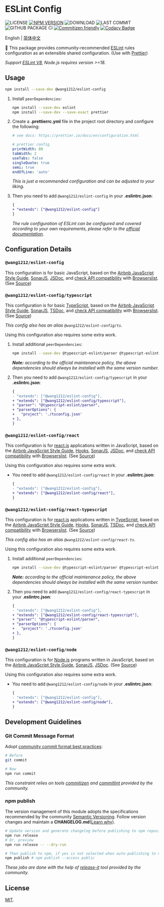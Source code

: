 # ESLint Config

<!-- ![MINZIPPED SIZE](https://badgen.net/bundlephobia/minzip/@wang1212/eslint-config) -->

![LICENSE](https://badgen.net/github/license/wang1212/eslint-config)
[![NPM VERSION](https://badgen.net/npm/v/@wang1212/eslint-config)](https://www.npmjs.com/package/@wang1212/eslint-config)
![DOWNLOAD](https://badgen.net/npm/dt/@wang1212/eslint-config)
![LAST COMMIT](https://badgen.net/github/last-commit/wang1212/eslint-config)
![GITHUB PACKAGE CI](https://img.shields.io/github/workflow/status/wang1212/eslint-config/Node.js%20Package?label=ci/package%20publish)
[![Commitizen friendly](https://img.shields.io/badge/commitizen-friendly-brightgreen.svg)](http://commitizen.github.io/cz-cli/)
[![Codacy Badge](https://app.codacy.com/project/badge/Grade/a9b9c06027ba47788617123cf84d3912)](https://www.codacy.com/gh/wang1212/eslint-config/dashboard?utm_source=github.com&utm_medium=referral&utm_content=wang1212/eslint-config&utm_campaign=Badge_Grade)

English | [简体中文](./README.zh-CN.md)

🔧 This package provides community-recommended [ESLint](https://eslint.org/) rules configuration as an extensible shared configuration. (Use with [Prettier](https://prettier.io/))

_Support [ESLint V8](https://eslint.org/blog/2021/10/eslint-v8.0.0-released), Node.js requires version >=18._

## Usage

```bash
npm install --save-dev @wang1212/eslint-config
```

1. Install `peerDependencies`:

   ```bash
   npm install --save-dev eslint
   npm install --save-dev --save-exact prettier
   ```

2. Create a **.prettierrc.yml** file in the project root directory and configure the following:

   ```yaml
   # see docs: https://prettier.io/docs/en/configuration.html

   # prettier config
   printWidth: 80
   tabWidth: 2
   useTabs: false
   singleQuote: true
   semi: true
   endOfLine: 'auto'
   ```

   _This is just a recommended configuration and can be adjusted to your liking._

3. Then you need to add `@wang1212/eslint-config` in your **.eslintrc.json**:

   ```diff
   {
   + "extends": ["@wang1212/eslint-config"]
   }
   ```

   _The rule configuration of ESLint can be configured and covered according to your own requirements, please refer to the [official documentation](https://eslint.org/docs/user-guide/configuring/rules)._

## Configuration Details

### `@wang1212/eslint-config`

This configuration is for basic JavaScript, based on the [Airbnb JavaScript Style Guide](https://github.com/airbnb/javascript), [SonarJS](https://github.com/SonarSource/eslint-plugin-sonarjs), [JSDoc](https://jsdoc.app/), and [check API compatibility](https://github.com/amilajack/eslint-plugin-compat) with [Browserslist](https://github.com/browserslist/browserslist). (See [Source](./src/javascript.cjs))

### `@wang1212/eslint-config/typescript`

This configuration is for basic [TypeScript](https://www.typescriptlang.org/), based on the [Airbnb JavaScript Style Guide](https://github.com/airbnb/javascript), [SonarJS](https://github.com/SonarSource/eslint-plugin-sonarjs), [TSDoc](https://tsdoc.org/), and [check API compatibility](https://github.com/amilajack/eslint-plugin-compat) with [Browserslist](https://github.com/browserslist/browserslist). (See [Source](./src/typescript.cjs))

_This config also has an alias `@wang1212/eslint-config/ts`._

Using this configuration also requires some extra work.

1. Install additional `peerDependencies`:

   ```bash
   npm install --save-dev @typescript-eslint/parser @typescript-eslint/eslint-plugin
   ```

   _**Note:** according to the official maintenance policy, the above dependencies should always be installed with the same version number._

2. Then you need to add `@wang1212/eslint-config/typescript` in your **.eslintrc.json**:

   ```diff
   {
   - "extends": ["@wang1212/eslint-config"],
   + "extends": ["@wang1212/eslint-config/typescript"],
   + "parser": "@typescript-eslint/parser",
   + "parserOptions": {
   +   "project": './tsconfig.json'
   + },
   }
   ```

### `@wang1212/eslint-config/react`

This configuration is for [react.js](https://reactjs.org/) applications written in JavaScript, based on the [Airbnb JavaScript Style Guide](https://github.com/airbnb/javascript), [Hooks](https://reactjs.org/docs/hooks-intro.html), [SonarJS](https://github.com/SonarSource/eslint-plugin-sonarjs), [JSDoc](https://jsdoc.app/), and [check API compatibility](https://github.com/amilajack/eslint-plugin-compat) with [Browserslist](https://github.com/browserslist/browserslist). (See [Source](./src/react.cjs))

Using this configuration also requires some extra work.

- You need to add `@wang1212/eslint-config/react` in your **.eslintrc.json**:

  ```diff
  {
  - "extends": ["@wang1212/eslint-config"],
  + "extends": ["@wang1212/eslint-config/react"],
  }
  ```

### `@wang1212/eslint-config/react-typescript`

This configuration is for [react.js](https://reactjs.org/) applications written in [TypeScript](https://www.typescriptlang.org/), based on the [Airbnb JavaScript Style Guide](https://github.com/airbnb/javascript), [Hooks](https://reactjs.org/docs/hooks-intro.html), [SonarJS](https://github.com/SonarSource/eslint-plugin-sonarjs), [TSDoc](https://tsdoc.org/), and [check API compatibility](https://github.com/amilajack/eslint-plugin-compat) with [Browserslist](https://github.com/browserslist/browserslist). (See [Source](./src/react-ts.cjs))

_This config also has an alias `@wang1212/eslint-config/react-ts`._

Using this configuration also requires some extra work.

1. Install additional `peerDependencies`:

   ```bash
   npm install --save-dev @typescript-eslint/parser @typescript-eslint/eslint-plugin
   ```

   _**Note:** according to the official maintenance policy, the above dependencies should always be installed with the same version number._

2. Then you need to add `@wang1212/eslint-config/react-typescript` in your **.eslintrc.json**:

   ```diff
   {
   - "extends": ["@wang1212/eslint-config"],
   + "extends": ["@wang1212/eslint-config/react-typescript"],
   + "parser": "@typescript-eslint/parser",
   + "parserOptions": {
   +   "project": './tsconfig.json'
   + },
   }
   ```

### `@wang1212/eslint-config/node`

This configuration is for [Node.js](https://nodejs.dev/) programs written in JavaScript, based on the [Airbnb JavaScript Style Guide](https://github.com/airbnb/javascript), [SonarJS](https://github.com/SonarSource/eslint-plugin-sonarjs), [JSDoc](https://jsdoc.app/). (See [Source](./src/node.cjs))

Using this configuration also requires some extra work.

- You need to add `@wang1212/eslint-config/node` in your **.eslintrc.json**:

  ```diff
  {
  - "extends": ["@wang1212/eslint-config"],
  + "extends": ["@wang1212/eslint-config/node"],
  }
  ```

## Development Guidelines

### Git Commit Message Format

Adopt [community commit format best practices](https://www.conventionalcommits.org/):

```bash
# Before
git commit

# Now
npm run commit
```

_This constraint relies on tools [commitizen](http://commitizen.github.io/cz-cli/) and [commitlint](https://commitlint.js.org/) provided by the community._

### npm publish

The version management of this module adopts the specifications recommended by the community [Semantic Versioning](https://semver.org/). Follow version changes and maintain a **CHANGELOG.md**([Learn why](https://keepachangelog.com/)).

```bash
# Update version and generate changelog before publishing to npm repository
npm run release
# Or, preview
npm run release -- --dry-run

# Then publish to npm, if yes is not selected when auto-publishing to npm
npm publish # npm publish --access public
```

_These jobs are done with the help of [release-it](https://github.com/release-it/release-it) tool provided by the community._

## License

[MIT](./LICENSE).

